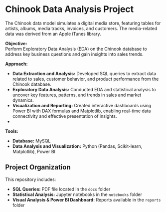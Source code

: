 # Chinook Data Analysis Project

The Chinook data model simulates a digital media store, featuring tables for artists, albums, media tracks, invoices, and customers. The media-related data was derived from an Apple iTunes library.

**Objective:**  
Perform Exploratory Data Analysis (EDA) on the Chinook database to address key business questions and gain insights into sales trends.

**Approach:**

- **Data Extraction and Analysis:** Developed SQL queries to extract data related to sales, customer behavior, and product performance from the Chinook database.
- **Exploratory Data Analysis:** Conducted EDA and statistical analysis to uncover key features, patterns, and trends in sales and market dynamics.
- **Visualization and Reporting:** Created interactive dashboards using Power BI with DAX formulas and Matplotlib, enabling real-time data connectivity and effective presentation of insights.
- 
**Tools:**  
- **Database:** MySQL  
- **Data Analysis and Visualization:** Python (Pandas, Scikit-learn, Matplotlib), Power BI

## Project Organization

This repository includes:

- **SQL Queries:** PDF file located in the `docs` folder
- **Statistical Analysis:** Jupyter notebooks in the `notebooks` folder
- **Visual Analysis & Power BI Dashboard:** Reports available in the `reports` folder

